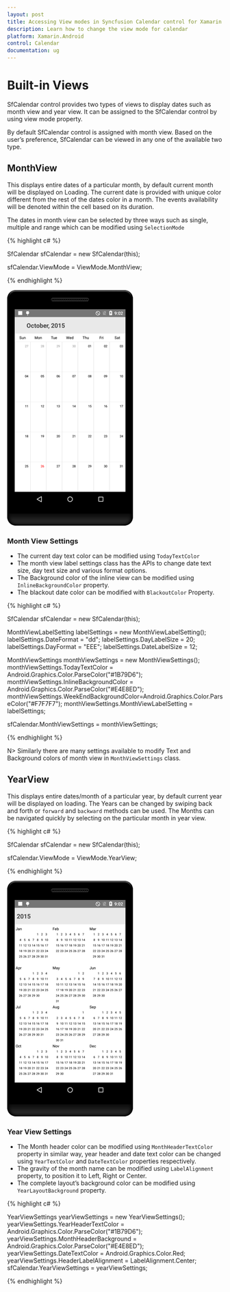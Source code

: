 ```yaml
---
layout: post
title: Accessing View modes in Syncfusion Calendar control for Xamarin.Android
description: Learn how to change the view mode for calendar
platform: Xamarin.Android
control: Calendar
documentation: ug
---
```


# Built-in Views

SfCalendar control provides two types of views to display dates such as month view and year view. It can be assigned to the SfCalendar control by using view mode property.

By default SfCalendar control is assigned with month view. Based on the user’s preference, SfCalendar can be viewed in any one of the available two type.


## MonthView

This displays entire dates of a particular month, by default current month will be displayed on Loading. The current date is provided with unique color different from the rest of the dates color in a month. The events availability will be denoted within the cell based on its duration.

The dates in month view can be selected by three ways such as single, multiple and range which can be modified using `SelectionMode`

{% highlight c# %}

SfCalendar sfCalendar = new SfCalendar(this);

sfCalendar.ViewMode = ViewMode.MonthView;

{% endhighlight %}

![](images/month_view.png)                                        


### Month View Settings

* The current day text color can be modified using `TodayTextColor` 
* The month view label settings class has the APIs to change date text size, day text size and various format options. 
* The Background color of the inline view can be modified using `InlineBackgroundColor` property.
* The blackout date color can be modified with `BlackoutColor` Property. 

{% highlight c# %}

SfCalendar sfCalendar = new SfCalendar(this);

MonthViewLabelSetting labelSettings = new MonthViewLabelSetting();
labelSettings.DateFormat = "dd";
labelSettings.DayLabelSize = 20;
labelSettings.DayFormat = "EEE";
labelSettings.DateLabelSize = 12;

MonthViewSettings monthViewSettings = new MonthViewSettings();
monthViewSettings.TodayTextColor = Android.Graphics.Color.ParseColor("#1B79D6");
monthViewSettings.InlineBackgroundColor = Android.Graphics.Color.ParseColor("#E4E8ED");
monthViewSettings.WeekEndBackgroundColor=Android.Graphics.Color.ParseColor("#F7F7F7");
monthViewSettings.MonthViewLabelSetting = labelSettings;

sfCalendar.MonthViewSettings = monthViewSettings;

{% endhighlight %}

N> Similarly there are many settings available to modify Text and Background colors of month view in `MonthViewSettings` class.

## YearView

This displays entire dates/month of a particular year, by default current year will be displayed on loading. The Years can be changed by swiping back and forth or `forward` and `backward` methods can be used. The Months can be navigated quickly by selecting on the particular month in year view.

{% highlight c# %}

SfCalendar sfCalendar = new SfCalendar(this);

sfCalendar.ViewMode = ViewMode.YearView;

{% endhighlight %}

![](images/year_view.png)                                        


### Year View Settings

*	The Month header color can be modified using `MonthHeaderTextColor` property in similar way, year header and date text color can be changed using `YearTextColor` and `DateTextColor` properties respectively. 
*	The gravity of the month name can be modified using `LabelAlignment` property, to position it to Left, Right or Center. 
*	The complete layout’s background color can be modified using `YearLayoutBackground` property.

{% highlight c# %}

YearViewSettings yearViewSettings = new YearViewSettings();
yearViewSettings.YearHeaderTextColor = Android.Graphics.Color.ParseColor("#1B79D6");
yearViewSettings.MonthHeaderBackground = Android.Graphics.Color.ParseColor("#E4E8ED");
yearViewSettings.DateTextColor = Android.Graphics.Color.Red;
yearViewSettings.HeaderLabelAlignment = LabelAlignment.Center;
sfCalendar.YearViewSettings = yearViewSettings;

{% endhighlight %}


